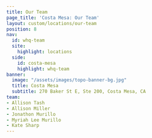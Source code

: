 ```yaml
---
title: Our Team
page_title: 'Costa Mesa: Our Team'
layout: custom/locations/our-team
position: 8
nav:
  id: whq-team
  site:
    highlight: locations
  side:
    id: costa-mesa
    highlight: whq-team
banner:
  image: "/assets/images/topo-banner-bg.jpg"
  title: Costa Mesa
  subtitle: 270 Baker St E, Ste 200, Costa Mesa, CA
team:
- Allison Tash
- Allison Miller
- Jonathon Murillo
- Myriah Lee Murillo
- Kate Sharp
---
```

